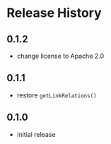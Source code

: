 # Release History

## 0.1.2
- change license to Apache 2.0 

## 0.1.1
- restore `getLinkRelations()`

## 0.1.0
- initial release
